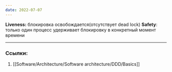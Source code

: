 ```yaml
---
date: 2022-07-07
---
```


**Liveness:** блокировка освобождается(отсутствует dead lock)
**Safety**: только один процесс удерживает блокировку в конкретный момент времени

---

### Ссылки:
1. [[Software/Architecture/Software architecture/DDD/Basics]]